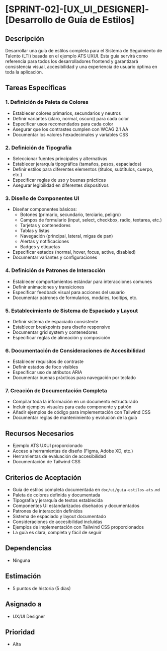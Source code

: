 # [SPRINT-02]-[UX_UI_DESIGNER]-[Desarrollo de Guía de Estilos]

## Descripción
Desarrollar una guía de estilos completa para el Sistema de Seguimiento de Talento (LTI) basada en el ejemplo ATS UXUI. Esta guía servirá como referencia para todos los desarrolladores frontend y garantizará consistencia visual, accesibilidad y una experiencia de usuario óptima en toda la aplicación.

## Tareas Específicas

### 1. Definición de Paleta de Colores
- Establecer colores primarios, secundarios y neutros
- Definir variantes (claro, normal, oscuro) para cada color
- Especificar usos recomendados para cada color
- Asegurar que los contrastes cumplen con WCAG 2.1 AA
- Documentar los valores hexadecimales y variables CSS

### 2. Definición de Tipografía
- Seleccionar fuentes principales y alternativas
- Establecer jerarquía tipográfica (tamaños, pesos, espaciados)
- Definir estilos para diferentes elementos (títulos, subtítulos, cuerpo, etc.)
- Especificar reglas de uso y buenas prácticas
- Asegurar legibilidad en diferentes dispositivos

### 3. Diseño de Componentes UI
- Diseñar componentes básicos:
  - Botones (primario, secundario, terciario, peligro)
  - Campos de formulario (input, select, checkbox, radio, textarea, etc.)
  - Tarjetas y contenedores
  - Tablas y listas
  - Navegación (principal, lateral, migas de pan)
  - Alertas y notificaciones
  - Badges y etiquetas
- Especificar estados (normal, hover, focus, active, disabled)
- Documentar variantes y configuraciones

### 4. Definición de Patrones de Interacción
- Establecer comportamientos estándar para interacciones comunes
- Definir animaciones y transiciones
- Especificar feedback visual para acciones del usuario
- Documentar patrones de formularios, modales, tooltips, etc.

### 5. Establecimiento de Sistema de Espaciado y Layout
- Definir sistema de espaciado consistente
- Establecer breakpoints para diseño responsive
- Documentar grid system y contenedores
- Especificar reglas de alineación y composición

### 6. Documentación de Consideraciones de Accesibilidad
- Establecer requisitos de contraste
- Definir estados de foco visibles
- Especificar uso de atributos ARIA
- Documentar buenas prácticas para navegación por teclado

### 7. Creación de Documentación Completa
- Compilar toda la información en un documento estructurado
- Incluir ejemplos visuales para cada componente y patrón
- Añadir ejemplos de código para implementación con Tailwind CSS
- Documentar reglas de mantenimiento y evolución de la guía

## Recursos Necesarios
- Ejemplo ATS UXUI proporcionado
- Acceso a herramientas de diseño (Figma, Adobe XD, etc.)
- Herramientas de evaluación de accesibilidad
- Documentación de Tailwind CSS

## Criterios de Aceptación
- Guía de estilos completa documentada en `doc/ui/guia-estilos-ats.md`
- Paleta de colores definida y documentada
- Tipografía y jerarquía de textos establecida
- Componentes UI estandarizados diseñados y documentados
- Patrones de interacción definidos
- Sistema de espaciado y layout documentado
- Consideraciones de accesibilidad incluidas
- Ejemplos de implementación con Tailwind CSS proporcionados
- La guía es clara, completa y fácil de seguir

## Dependencias
- Ninguna

## Estimación
- 5 puntos de historia (5 días)

## Asignado a
- UX/UI Designer

## Prioridad
- Alta 